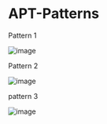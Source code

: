 # APT-Patterns

Pattern 1

![image](https://user-images.githubusercontent.com/114615342/198863576-1d556dff-311c-4e67-b3b5-c23a7bf46748.png)


Pattern 2

![image](https://user-images.githubusercontent.com/114615342/198863548-686518e9-3304-44bc-b433-9c97c16c085c.png)


pattern 3

![image](https://user-images.githubusercontent.com/114615342/198863697-58a75d91-6553-4949-b75b-2e8a8bbfc13e.png)
